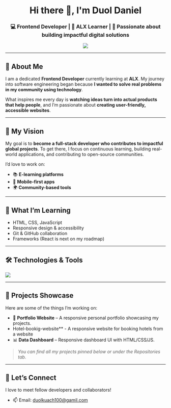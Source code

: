<!-- GitHub Profile README Template - Personalized for Duol Daniel -->

<h1 align="center">Hi there 👋, I'm Duol Daniel</h1>
<h3 align="center">💻 Frontend Developer | 🚀 ALX Learner | 🎯 Passionate about building impactful digital solutions</h3>

<p align="center">
  <img src="https://readme-typing-svg.demolab.com/?lines=Frontend+Developer;Lifelong+Learner;Tech+Explorer;Open+Source+Enthusiast&center=true&width=500&height=40" />
</p>

---

## 🌱 About Me

I am a dedicated **Frontend Developer** currently learning at **ALX**. My journey into software engineering began because **I wanted to solve real problems in my community using technology**.

What inspires me every day is **watching ideas turn into actual products that help people**, and I’m passionate about **creating user-friendly, accessible websites**.

---

## 🎯 My Vision

My goal is to **become a full-stack developer who contributes to impactful global projects**. To get there, I focus on continuous learning, building real-world applications, and contributing to open-source communities.

I’d love to work on:
- 📚 **E-learning platforms**
- 📱 **Mobile-first apps**
- 🌍 **Community-based tools**

---

## 🧠 What I’m Learning

- HTML, CSS, JavaScript
- Responsive design & accessibility
- Git & GitHub collaboration
- Frameworks (React is next on my roadmap)

---

## 🛠️ Technologies & Tools

<p align="left">
  <img src="https://skillicons.dev/icons?i=html,css,js,react,git,github,vscode,figma" />
</p>

---

## 📂 Projects Showcase

Here are some of the things I’m working on:

- 🎨 **Portfolio Website** – A responsive personal portfolio showcasing my projects.
- Hotel-bookig-website**  - A responsive website for booking hotels from a website 
- 📊 **Data Dashboard** – Responsive dashboard UI with HTML/CSS/JS.

> *You can find all my projects pinned below or under the Repositories tab.*

---

## 🤝 Let’s Connect

I love to meet fellow developers and collaborators!



- 📫 Email: duolkuach100@gamil.com



